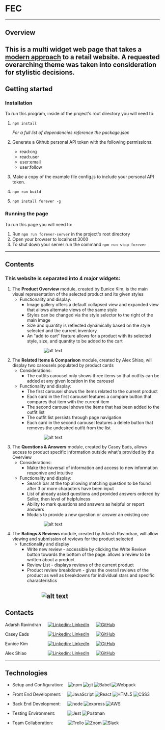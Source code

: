# FEC #
---
## Overview ##

This is a multi widget web page that takes a [modern approach](https://xd.adobe.com/view/e600dc0f-454c-44e3-5075-7872d04189ff-9031/?fullscreen) to a retail website. A requested overarching theme was taken into consideration for stylistic decisions.
---
## Getting started ##

### Installation ###

To run this program, inside of the project's root directory you will need to:

  1. `npm install`
  
      *For a full list of dependencies reference the package.json*
  3. Generate a Github personal API token with the following permissions:
     - read:org
     - read:user
     - user:email
     - user:follow
     
  3. Make a copy of the example file config.js to include your personal API token.
  4. `npm run build`
  5. `npm install forever -g`

### Running the page ###

To run this page you will need to:

  1. Run `npm run forever-server` in the project's root directory
  2. Open your browser to localhost:3000
  3. To shut down your server run the command `npm run stop-forever`

---
## Contents ##

### This website is separated into 4 major widgets: ###

  1. The **Product Overview** module, created by Eunice Kim, is the main visual representation of the selected product and its given styles
     - Functionality and display:
       - Image gallery offers a default collapsed view and expanded view that allows alternate views of the same style
       - Styles can be changed via the style selector to the right of the main image
       - Size and quantity is reflected dynamically based on the style selected and the current inventory
       - An "add to cart" feature allows for a product with its selected style, size, and quantity to be added to the cart

  &emsp;  &emsp;  &emsp; &emsp; &emsp; &emsp; &emsp; ![alt text](Overview.gif)
       
  2. The **Related Items & Comparison** module, created by Alex Shiao, will display two carousels populated by product cards
     - Considerations:
       - The outfits carousel only shows three items so that outfits can be added at any given location in the carousel
     - Functionality and display:
       - The first carousel shows the items related to the current product
       - Each card in the first carousel features a compare button that compares that item with the current item
       - The second carousel shows the items that has been added to the outfit list
       - The outfit list persists through page navigation
       - Each card in the second carousel features a delete button that removes the undesired outfit from the list
   
  &emsp;  &emsp;  &emsp; &emsp; &emsp; &emsp; &emsp; ![alt text](Compare.gif)
     
  3. The **Questions & Answers** module, created by Casey Eads, allows access to product specific information outside what's provided by the Overview
     - Considerations:
       - Make the traversal of information and access to new information responive and intuitive
     - Functionality and display:
       - Search bar at the top allowing matching question to be found after 3 or more characters have been input
       - List of already asked questions and provided answers ordered by Seller, then level of helpfulness
       - Ability to mark questions and answers as helpful or report answers
       - Modals to provide a new question or answer an existing one
   
  &emsp;  &emsp;  &emsp; &emsp; &emsp; &emsp; &emsp; ![alt text](Q&A.gif)
       
  4. The **Ratings & Reviews** module, created by Adarsh Ravindran, will allow viewing and submission of reviews for the product selected
     - functionality and display
       - Write new review - accessible by clicking the Write Review button towards the bottom of the page. allows a review to be written about a product 
       - Review List - displays reviews of the current product
       - Product review breakdown - gives the overall reviews of the product as well as breakdowns for individual stars and specific characteristics
  
  &emsp;  &emsp;  &emsp; &emsp; &nbsp;&nbsp; ![alt text](R&R.gif)
---
## Contacts ##

Adarsh Ravindran &emsp; [![Linkedin: LinkedIn](https://img.shields.io/badge/linkedin-%230077B5.svg?style=for-the-badge&logo=linkedin&logoColor=white&link=https://www.linkedin.com/in/caleb-kim0510/)](https://www.linkedin.com/in/adarshraj-ravindran-75832a183/) &emsp; [![GitHub](https://img.shields.io/badge/github-%23121011.svg?style=for-the-badge&logo=github&logoColor=white&link=https://github.com/cariboukim)](https://github.com/AdarshrajRav)

Casey Eads &emsp; &emsp; &emsp;&nbsp; [![Linkedin: LinkedIn](https://img.shields.io/badge/linkedin-%230077B5.svg?style=for-the-badge&logo=linkedin&logoColor=white&link=https://www.linkedin.com/in/caleb-kim0510/)](https://www.linkedin.com/in/casey-eads-1d618/) &emsp; [![GitHub](https://img.shields.io/badge/github-%23121011.svg?style=for-the-badge&logo=github&logoColor=white&link=https://github.com/cariboukim)](https://github.com/ceads1618)

Eunice Kim &emsp; &emsp; &emsp; &nbsp; [![Linkedin: LinkedIn](https://img.shields.io/badge/linkedin-%230077B5.svg?style=for-the-badge&logo=linkedin&logoColor=white&link=https://www.linkedin.com/in/caleb-kim0510/)](https://www.linkedin.com/in/euniceyunjkim/) &emsp; [![GitHub](https://img.shields.io/badge/github-%23121011.svg?style=for-the-badge&logo=github&logoColor=white&link=https://github.com/cariboukim)](https://github.com/euniceyunjkim)

Alex Shiao &emsp; &emsp; &emsp; &nbsp;&nbsp; [![Linkedin: LinkedIn](https://img.shields.io/badge/linkedin-%230077B5.svg?style=for-the-badge&logo=linkedin&logoColor=white&link=https://www.linkedin.com/in/caleb-kim0510/)](https://www.linkedin.com/in/alexander-shiao-958221162/) &emsp; [![GitHub](https://img.shields.io/badge/github-%23121011.svg?style=for-the-badge&logo=github&logoColor=white&link=https://github.com/cariboukim)](https://github.com/alexshiao99)

---
## Technologies ##

- Setup and Configuration:&nbsp; &nbsp;
 ![npm](https://img.shields.io/badge/npm-CB3837?style=for-the-badge&logo=npm&logoColor=white)
 ![git](https://img.shields.io/badge/Git-F05032?style=for-the-badge&logo=git&logoColor=white)
 ![Babel](https://img.shields.io/badge/Babel-F9DC3e?style=for-the-badge&logo=babel&logoColor=black)
 ![Webpack](https://img.shields.io/badge/webpack-%238DD6F9.svg?style=for-the-badge&logo=webpack&logoColor=black)
 
- Front End Development: &nbsp; &nbsp;
  ![JavaScript](https://img.shields.io/badge/javascript-%23323330.svg?style=for-the-badge&logo=javascript&logoColor=%23F7DF1E)
  ![React](https://img.shields.io/badge/react-%2320232a.svg?style=for-the-badge&logo=react&logoColor=%2361DAFB)
  ![HTML5](https://img.shields.io/badge/html5-%23E34F26.svg?style=for-the-badge&logo=html5&logoColor=white)
  ![CSS3](https://img.shields.io/badge/css3-%231572B6.svg?style=for-the-badge&logo=css3&logoColor=white)
  
- Back End Development: &emsp;
  ![node](https://img.shields.io/badge/Node.js-339933?style=for-the-badge&logo=nodedotjs&logoColor=white)
  ![express](https://img.shields.io/badge/Express.js-000000?style=for-the-badge&logo=express&logoColor=white)
  ![AWS](https://img.shields.io/badge/AWS-%23FF9900.svg?style=for-the-badge&logo=amazon-aws&logoColor=white)
  
- Testing Environment: &emsp; &emsp;
  ![Jest](https://img.shields.io/badge/-jest-%23C21325?style=for-the-badge&logo=jest&logoColor=white)
  ![Postman](https://img.shields.io/badge/Postman-FF6C37?style=for-the-badge&logo=postman&logoColor=white)
  
- Team Collaboration: &emsp; &emsp; &nbsp;
  ![Trello](https://img.shields.io/badge/Trello-%23026AA7.svg?style=for-the-badge&logo=Trello&logoColor=white)
  ![Zoom](https://img.shields.io/badge/Zoom-2D8CFF?style=for-the-badge&logo=zoom&logoColor=white)
  ![Slack](https://img.shields.io/badge/Slack-4A154B?style=for-the-badge&logo=slack&logoColor=white)
